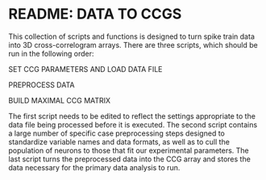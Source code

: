 README: DATA TO CCGS
==

This collection of scripts and functions is designed to turn 
spike train data into 3D cross-correlogram arrays. There are 
three scripts, which should be run in the following order:

 SET CCG PARAMETERS AND LOAD DATA FILE
 
 PREPROCESS DATA
 
 BUILD MAXIMAL CCG MATRIX

The first script needs to be edited to reflect the settings
appropriate to the data file being processed before it is 
executed. The second script contains a large number of specific
case preprocessing steps designed to standardize variable names
and data formats, as well as to cull the population of neurons
to those that fit our experimental parameters. The last script
turns the preprocessed data into the CCG array and stores the
data necessary for the primary data analysis to run. 

